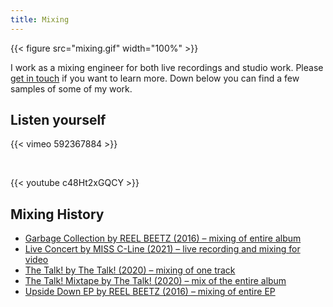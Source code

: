 ```yaml
---
title: Mixing
---
```


{{< figure src="mixing.gif" width="100%" >}}

I work as a mixing engineer for both live recordings and studio work. Please [get in touch](#contact) if you want to learn more. Down below you can find a few samples of some of my work.

## Listen yourself

{{< vimeo 592367884 >}}

&nbsp;

{{< youtube c48Ht2xGQCY >}}

## Mixing History

- [Garbage Collection by REEL BEETZ (2016) – mixing of entire album](https://www.youtube.com/watch?v=HTTpwXerRP8&list=OLAK5uy_lrvtmDxT3Cfanvi9y85rmNef5hT3dLsLY)
- [Live Concert by MISS C-Line (2021) – live recording and mixing for video](https://vimeo.com/592367884/d9865bced2)
- [The Talk! by The Talk! (2020) – mixing of one track](https://www.youtube.com/watch?v=c48Ht2xGQCY)
- [The Talk! Mixtape by The Talk! (2020) – mix of the entire album](https://album.link/s/3QmPyBBxPL0uvM1W8VbsDd)
- [Upside Down EP by REEL BEETZ (2016) – mixing of entire EP](https://www.youtube.com/watch?v=jQxEOg2G0xw&list=OLAK5uy_kDLxq-HpWXCIHQSGdUWiPjPczW3mt8dQg)
